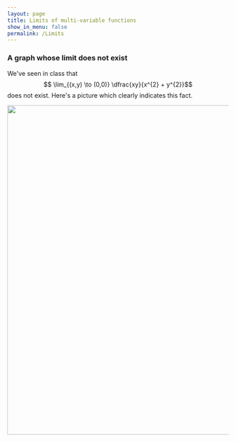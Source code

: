 ```yaml
---
layout: page
title: Limits of multi-variable functions
show_in_menu: false
permalink: /Limits
---
```


### A graph whose limit does not exist

We've seen in class that $$ \lim_{(x,y) \to (0,0)} \dfrac{xy}{x^{2} + y^{2}}$$ does not exist. Here's a picture which clearly indicates this fact.

<img src="{{ site.baseurl }}/CourseMaterials/PythonNotebooks/DNE.gif" width="750" height="750" />

